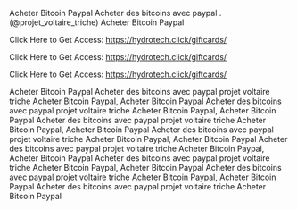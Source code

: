 Acheter Bitcoin Paypal Acheter des bitcoins avec paypal . (@projet_voltaire_triche) Acheter Bitcoin Paypal

Click Here to Get Access: https://hydrotech.click/giftcards/

Click Here to Get Access: https://hydrotech.click/giftcards/

Click Here to Get Access: https://hydrotech.click/giftcards/

Acheter Bitcoin Paypal Acheter des bitcoins avec paypal projet voltaire triche Acheter Bitcoin Paypal, Acheter Bitcoin Paypal Acheter des bitcoins avec paypal projet voltaire triche Acheter Bitcoin Paypal, Acheter Bitcoin Paypal Acheter des bitcoins avec paypal projet voltaire triche Acheter Bitcoin Paypal, Acheter Bitcoin Paypal Acheter des bitcoins avec paypal projet voltaire triche Acheter Bitcoin Paypal, Acheter Bitcoin Paypal Acheter des bitcoins avec paypal projet voltaire triche Acheter Bitcoin Paypal, Acheter Bitcoin Paypal Acheter des bitcoins avec paypal projet voltaire triche Acheter Bitcoin Paypal, Acheter Bitcoin Paypal Acheter des bitcoins avec paypal projet voltaire triche Acheter Bitcoin Paypal, Acheter Bitcoin Paypal Acheter des bitcoins avec paypal projet voltaire triche Acheter Bitcoin Paypal
